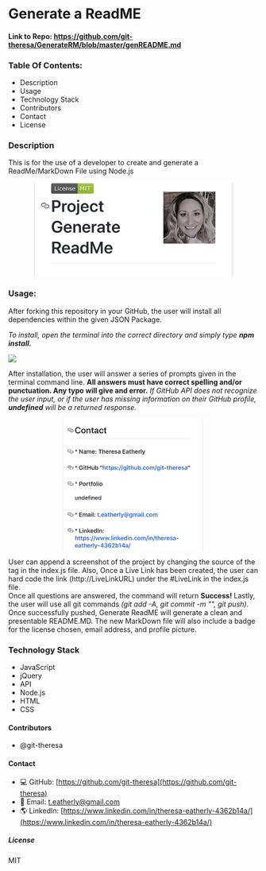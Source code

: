 
# **Generate a ReadME**

#### Link to Repo: https://github.com/git-theresa/GenerateRM/blob/master/genREADME.md

### Table Of Contents:
*   Description
*   Usage
*   Technology Stack
*   Contributors
*   Contact
*   License

### **Description**
This is for the use of a developer to create and generate a ReadMe/MarkDown File using Node.js

<img src = assets/mobile2.jpg width="400" style="display: block; margin: 0 auto"/>

 
### **Usage:** 
After forking this repository in your GitHub, the user will install all dependencies within the given JSON Package.

_To install, open the terminal into the correct directory and simply type **npm install.**_

<img src = assets/demo.gif width="300" style="display: block; margin 0 auto"/>

After installation, the user will answer a series of prompts given in the terminal command line. 
**All answers must have correct spelling and/or punctuation. Any typo will give and error.** 
_If GitHub API does not recognize the user input, or if the user has missing information on their GitHub profile, **undefined**  will be a returned response._ 

<img src = assets/mobile3.jpg  width="300" style="display: block; margin: 0 auto"/>


User can append a screenshot of the project by changing the source of the <img> tag in the index.js file. 
Also, Once a Live Link has been created, the user can hard code the link (http://LiveLinkURL) under the #LiveLink in the index.js file.  
Once all questions are answered, the command will return **Success!**
Lastly, the user will use all git commands _(git add -A, git commit -m "", git push)._  
Once successfully pushed, Generate ReadME will generate a clean and presentable README.MD. 
The new MarkDown file will also include a badge for the license chosen, email address, and profile picture.

### **Technology Stack**
*   JavaScript
*   jQuery
*   API
*   Node.js
*   HTML
*   CSS


#### **Contributors** 
* @git-theresa

#### **Contact**
* :computer:  GitHub: [https://github.com/git-theresa](https://github.com/git-theresa) 
* :e-mail:  Email: [t.eatherly@gmail.com](t.eatherly@gmail.com)
* :earth_americas:  LinkedIn: [https://www.linkedin.com/in/theresa-eatherly-4362b14a/](https://www.linkedin.com/in/theresa-eatherly-4362b14a/)

##### **License** 
MIT



